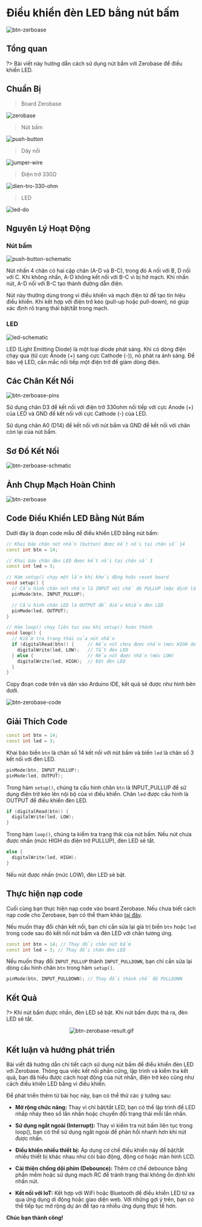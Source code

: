 <br>
<br>
<br>

# Điều khiển đèn LED bằng nút bấm

![btn-zerboase](../../../_media/btn-zerobase.png "btn-zerboase")

## Tổng quan

?> Bài viết này hướng dẫn cách sử dụng nút bấm với Zerobase để điều khiển LED.

## Chuẩn Bị

> Board Zerobase

![zerobase](../../../_media/zerobase-image.png "zerobase]")

> Nút bấm

![push-button](../../../_media/push-button.png "push-button")

> Dây nối

![jumper-wire](../../../_media/jumper-wire.png "jumper-wire")

> Điện trở 330Ω

![dien-tro-330-ohm](../../../_media/dien-tro-330-ohm.png "dien-tro-330-ohm")

> LED

![led-do](../../../_media/led-do.png "led-do")

## Nguyên Lý Hoạt Động

### Nút bấm

![push-button-schematic](../../../_media/push-button-schematic.png "push-button-schematic")

Nút nhấn 4 chân có hai cặp chân (A-D và B-C), trong đó A nối với B, D nối với C. Khi không nhấn, A-D không kết nối với B-C vì bị hở mạch. Khi nhấn nút, A-D nối với B-C tạo thành đường dẫn điện.

Nút này thường dùng trong vi điều khiển và mạch điện tử để tạo tín hiệu điều khiển. Khi kết hợp với điện trở kéo (pull-up hoặc pull-down), nó giúp xác định rõ trạng thái bật/tắt trong mạch.

### LED

![led-schematic](../../../_media/led-schematic.png "led-schematic")

LED (Light Emitting Diode) là một loại diode phát sáng. Khi có dòng điện chạy qua (từ cực Anode (+) sang cực Cathode (-)), nó phát ra ánh sáng. Để bảo vệ LED, cần mắc nối tiếp một điện trở để giảm dòng điện.

## Các Chân Kết Nối

![btn-zerboase-pins](../../../_media/btn-zerobase-pins.png "btn-zerboase-pins")

Sử dụng chân D3 để kết nối với điện trở 330ohm nối tiếp với cực Anode (+) của LED và GND để kết nối với cực Cathode (-) của LED.

Sử dụng chân A0 (D14) để kết nối với nút bấm và GND để kết nối với chân còn lại của nút bấm.

## Sơ Đồ Kết Nối

![btn-zerboase-schmatic](../../../_media/btn-zerboase-schmatic.png "btn-zerboase-schmatic")

## Ảnh Chụp Mạch Hoàn Chỉnh

![btn-zerboase](../../../_media/btn-zerobase.png "btn-zerboase")

## Code Điều Khiển LED Bằng Nút Bấm

Dưới đây là đoạn code mẫu để điều khiển LED bằng nút bấm:

```cpp
// Khai báo chân nút nhấn (button) được kết nối tại chân số 14
const int btn = 14;

// Khai báo chân đèn LED được kết nối tại chân số 3
const int led = 3;

// Hàm setup() chạy một lần khi khởi động hoặc reset board
void setup() {
  // Cấu hình chân nút nhấn là INPUT với chế độ PULLUP (mặc định là mức HIGH khi không nhấn)
  pinMode(btn, INPUT_PULLUP);

  // Cấu hình chân LED là OUTPUT để điều khiển đèn LED
  pinMode(led, OUTPUT);
}

// Hàm loop() chạy liên tục sau khi setup() hoàn thành
void loop() {
  // Kiểm tra trạng thái của nút nhấn
  if (digitalRead(btn)) {     // Nếu nút chưa được nhấn (mức HIGH do PULLUP)
    digitalWrite(led, LOW);   // Tắt đèn LED
  } else {                    // Nếu nút được nhấn (mức LOW)
    digitalWrite(led, HIGH);  // Bật đèn LED
  }
}
```

Copy đoạn code trên và dán vào Arduino IDE, kết quả sẽ được như hình bên dưới.

![btn-zerobase-code](../../../_media/btn-zerobase-code.png "btn-zerobase-code]")

## Giải Thích Code

```cpp
const int btn = 14;
const int led = 3;
```

Khai báo biến `btn` là chân số 14 kết nối với nút bấm và biến `led` là chân số 3 kết nối với đèn LED.

```cpp
pinMode(btn, INPUT_PULLUP);
pinMode(led, OUTPUT);
```

Trong hàm `setup()`, chúng ta cấu hình chân `btn` là INPUT_PULLUP để sử dụng điện trở kéo lên nội bộ của vi điều khiển. Chân `led` được cấu hình là OUTPUT để điều khiển đèn LED.

```cpp
if (digitalRead(btn)) {
  digitalWrite(led, LOW);
}
```

Trong hàm `loop()`, chúng ta kiểm tra trạng thái của nút bấm. Nếu nút chưa được nhấn (mức HIGH do điện trở PULLUP), đèn LED sẽ tắt.

```cpp
else {
  digitalWrite(led, HIGH);
}
```

Nếu nút được nhấn (mức LOW), đèn LED sẽ bật.

## Thực hiện nạp code

Cuối cùng bạn thực hiện nạp code vào board Zerobase. Nếu chưa biết cách nạp code cho Zerobase, bạn có thể tham khảo [tại đây](https://zerobase.io/vi/quickstart).

Nếu muốn thay đổi chân kết nối, bạn chỉ cần sửa lại giá trị biến `btn` hoặc `led` trong code sau đó kết nối nút bấm và đèn LED với chân tương ứng.

```cpp
const int btn = 14; // Thay đổi chân nút bấm
const int led = 3; // Thay đổi chân đèn LED
```

Nếu muốn thay đổi `INPUT_PULLUP` thành `INPUT_PULLDOWN`, bạn chỉ cần sửa lại dòng cấu hình chân `btn` trong hàm `setup()`.

```cpp
pinMode(btn, INPUT_PULLDOWN); // Thay đổi thành chế độ PULLDOWN
```

## Kết Quả

?> Khi nút bấm được nhấn, đèn LED sẽ bật. Khi nút bấm được thả ra, đèn LED sẽ tắt.

<p align="center">
  <img src="../../../_media/btn-zerobase-result.gif" alt="btn-zerobase-result.gif">
</p>

## Kết luận và hướng phát triển

Bài viết đã hướng dẫn chi tiết cách sử dụng nút bấm để điều khiển đèn LED với Zerobase. Thông qua việc kết nối phần cứng, lập trình và kiểm tra kết quả, bạn đã hiểu được cách hoạt động của nút nhấn, điện trở kéo cũng như cách điều khiển LED bằng vi điều khiển.

Để phát triển thêm từ bài học này, bạn có thể thử các ý tưởng sau:

- **Mở rộng chức năng:** Thay vì chỉ bật/tắt LED, bạn có thể lập trình để LED nhấp nháy theo số lần nhấn hoặc chuyển đổi trạng thái mỗi lần nhấn.

- **Sử dụng ngắt ngoài (Interrupt):** Thay vì kiểm tra nút bấm liên tục trong loop(), bạn có thể sử dụng ngắt ngoài để phản hồi nhanh hơn khi nút được nhấn.

- **Điều khiển nhiều thiết bị:** Áp dụng cơ chế điều khiển này để bật/tắt nhiều thiết bị khác nhau như còi báo động, động cơ hoặc màn hình LCD.

- **Cải thiện chống dội phím (Debounce):** Thêm cơ chế debounce bằng phần mềm hoặc sử dụng mạch RC để tránh trạng thái không ổn định khi nhấn nút.

- **Kết nối với IoT:** Kết hợp với WiFi hoặc Bluetooth để điều khiển LED từ xa qua ứng dụng di động hoặc giao diện web.
Với những gợi ý trên, bạn có thể tiếp tục mở rộng dự án để tạo ra nhiều ứng dụng thực tế hơn.

**Chúc bạn thành công!**

